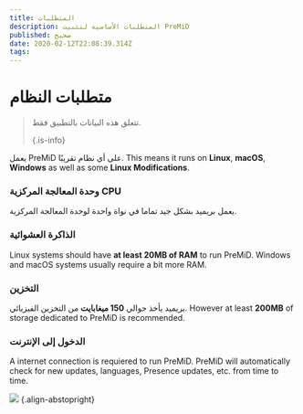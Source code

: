 ```yaml
---
title: المتطلبات
description: المتطلبات الأساسية لتثبيت PreMiD
published: صحيح
date: 2020-02-12T22:08:39.314Z
tags:
---
```


# متطلبات النظام

> تتعلق هذه البيانات بالتطبيق فقط. 
> 
> {.is-info}

يعمل PreMiD على أي نظام تقريبًا. This means it runs on **Linux**, **macOS**, **Windows** as well as some **Linux Modifications**.

### وحدة المعالجة المركزية CPU
يعمل بريميد بشكل جيد تماما في نواة واحدة لوحدة المعالجة المركزية.

### الذاكرة العشوائية
Linux systems should have **at least 20MB of RAM** to run PreMiD. Windows and macOS systems usually require a bit more RAM.

### التخزين
بريميد يأخذ حوالي **150 ميغابايت** من التخزين الفيزيائي. However at least **200MB** of storage dedicated to PreMiD is recommended.

### الدخول إلى الإنترنت
A internet connection is requiered to run PreMiD. PreMiD will automatically check for new updates, languages, Presence updates, etc. from time to time.

![](https://a.icons8.com/ViUXyjOj/f4tFww/svg.svg) {.align-abstopright}